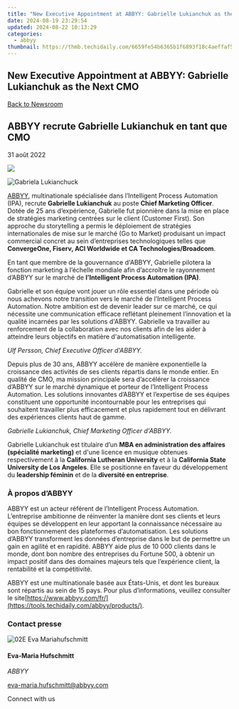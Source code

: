 ```yaml
---
title: "New Executive Appointment at ABBYY: Gabrielle Lukianchuk as the Next CMO"
date: 2024-08-19 23:29:54
updated: 2024-08-22 10:13:29
categories:
  - abbyy
thumbnail: https://thmb.techidaily.com/6659fe54b6365b1f6893f18c4aeffaf5df66ed6e08cee6f612c187a5f5545374.jpg
---
```


## New Executive Appointment at ABBYY: Gabrielle Lukianchuk as the Next CMO

[Back to Newsroom](https://tools.techidaily.com/abbyy/products/)

## ABBYY recrute Gabrielle Lukianchuk en tant que CMO

31 août 2022

![](https://content.abbyy.com/-/media/project/abbyy/abbyy/branchtemplates/shutterstock_1272462163_1296-x-729.jpg?h=729&iar=0&w=1296)

![Gabriela Lukianchuck](https://static1.abbyy.com/abbyycommedia/35915/gabriela-lukianchuck.jpg) 

[ABBYY](https://tools.techidaily.com/abbyy/products/), multinationale spécialisée dans l’Intelligent Process Automation (IPA), recrute **Gabrielle Lukianchuk** au poste **Chief Marketing Officer**. Dotée de 25 ans d’expérience, Gabrielle fut pionnière dans la mise en place de stratégies marketing centrées sur le client (Customer First). Son approche du storytelling a permis le déploiement de stratégies internationales de mise sur le marché (Go to Market) produisant un impact commercial concret au sein d’entreprises technologiques telles que **ConvergeOne, Fiserv, ACI Worldwide et CA Technologies/Broadcom**.

En tant que membre de la gouvernance d'ABBYY, Gabrielle pilotera la fonction marketing à l’échelle mondiale afin d’accroître le rayonnement d’ABBYY sur le marché de **l’Intelligent Process Automation (IPA)**.

Gabrielle et son équipe vont jouer un rôle essentiel dans une période où nous achevons notre transition vers le marché de l’Intelligent Process Automation. Notre ambition est de devenir leader sur ce marché, ce qui nécessite une communication efficace reflétant pleinement l’innovation et la qualité incarnées par les solutions d'ABBYY. Gabrielle va travailler au renforcement de la collaboration avec nos clients afin de les aider à atteindre leurs objectifs en matière d'automatisation intelligente.

_Ulf Persson, Chief Executive Officer d'ABBYY._

Depuis plus de 30 ans, ABBYY accélère de manière exponentielle la croissance des activités de ses clients répartis dans le monde entier. En qualité de CMO, ma mission principale sera d’accélérer la croissance d’ABBYY sur le marché dynamique et porteur de l’Intelligent Process Automation. Les solutions innovantes d’ABBYY et l’expertise de ses équipes constituent une opportunité incontournable pour les entreprises qui souhaitent travailler plus efficacement et plus rapidement tout en délivrant des expériences clients haut de gamme.

_Gabrielle Lukianchuk, Chief Marketing Officer d'ABBYY._

Gabrielle Lukianchuk est titulaire d’un **MBA en administration des affaires (spécialité marketing)** et d'une licence en musique obtenues respectivement à la **California Lutheran University** et à la **California State University de Los Angeles**. Elle se positionne en faveur du développement du **leadership féminin** et de la **diversité en entreprise**.

### À propos d’ABBYY

ABBYY est un acteur référent de l’Intelligent Process Automation. L’entreprise ambitionne de réinventer la manière dont ses clients et leurs équipes se développent en leur apportant la connaissance nécessaire au bon fonctionnement des plateformes d’automatisation. Les solutions d’ABBYY transforment les données d’entreprise dans le but de permettre un gain en agilité et en rapidité. ABBYY aide plus de 10 000 clients dans le monde, dont bon nombre des entreprises du Fortune 500, à obtenir un impact positif dans des domaines majeurs tels que l’expérience client, la rentabilité et la compétitivité.

ABBYY est une multinationale basée aux États-Unis, et dont les bureaux sont répartis au sein de 15 pays. Pour plus d’informations, veuillez consulter le site[https://www.abbyy.com/fr/](https://tools.techidaily.com/abbyy/products/).

### Contact presse

![02E Eva Mariahufschmitt](https://static4.abbyy.com/abbyycommedia/23663/02e-eva-mariahufschmitt.png)

#### Eva-Maria Hufschmitt

_ABBYY_

[eva-maria.hufschmitt@abbyy.com](https://tools.techidaily.com/abbyy/products/) 

  
Connect with us

<ins class="adsbygoogle"
     style="display:block"
     data-ad-format="autorelaxed"
     data-ad-client="ca-pub-7571918770474297"
     data-ad-slot="1223367746"></ins>



<ins class="adsbygoogle"
     style="display:block"
     data-ad-client="ca-pub-7571918770474297"
     data-ad-slot="8358498916"
     data-ad-format="auto"
     data-full-width-responsive="true"></ins>
